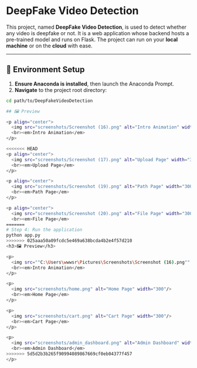 # DeepFake Video Detection

This project, named **DeepFake Video Detection**, is used to detect whether any video is deepfake or not. It is a web application whose backend hosts a pre-trained model and runs on Flask. The project can run on your **local machine** or on the **cloud** with ease.

---

## 🚀 Environment Setup

1. **Ensure Anaconda is installed**, then launch the Anaconda Prompt.
2. **Navigate** to the project root directory:

```bash
cd path/to/DeepFakeVideoDetection

## 🖼 Preview

<p align="center">
  <img src="screenshots/Screenshot (16).png" alt="Intro Animation" width="300"/>
  <br><em>Intro Animation</em>
</p>

<<<<<<< HEAD
<p align="center">
  <img src="screenshots/Screenshot (17).png" alt="Upload Page" width="300"/>
  <br><em>Upload Page</em>
</p>

<p align="center">
  <img src="screenshots/Screenshot (19).png" alt="Path Page" width="300"/>
  <br><em>Path Page</em>
</p>

<p align="center">
  <img src="screenshots/Screenshot (20).png" alt="File Page" width="300"/>
  <br><em>File Page</em>
=======
# Step 4: Run the application
python app.py
>>>>>>> 025aaa50a09fcdc5e469a638bcda4b2e4f57d210
<h3>🖼 Preview</h3>

<p>
  <img src=""C:\Users\wwwsr\Pictures\Screenshots\Screenshot (16).png"" alt="Intro Animation" width="300"/>
  <br><em>Intro Animation</em>
</p>

<p>
  <img src="screenshots/home.png" alt="Home Page" width="300"/>
  <br><em>Home Page</em>
</p>

<p>
  <img src="screenshots/cart.png" alt="Cart Page" width="300"/>
  <br><em>Cart Page</em>
</p>

<p>
  <img src="screenshots/admin_dashboard.png" alt="Admin Dashboard" width="300"/>
  <br><em>Admin Dashboard</em>
>>>>>>> 5d5d2b3b265f90994089867669cf0eb04377f457
</p>
